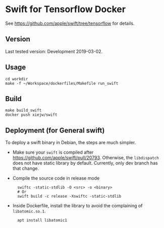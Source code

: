 # Swift for Tensorflow Docker

See https://github.com/apple/swift/tree/tensorflow for details.

## Version

Last tested version: Development 2019-03-02.

## Usage

    cd workdir
    make -f ~/Workspace/dockerfiles/Makefile run_swift

## Build

    make build_swift
    docker push xiejw/swift

## Deployment (for General swift)

To deploy a swift binary in Debian, the steps are much simpler.

- Make sure your `swift` is compiled after
  https://github.com/apple/swift/pull/20793. Otherwise, the `libdispatch` does
  not have static library by default. Currently, only dev branch has that
  change.

- Compile the source code in release mode

        swiftc -static-stdlib -O <src> -o <binary>
        # Or
        swift build -c release -Xswiftc -static-stdlib

- Inside Dockerfile, install the library to avoid the complaining of
  `libatomic.so.1`.

        apt install libatomic1


